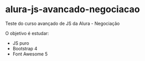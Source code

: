 # alura-js-avancado-negociacao
Teste do curso avançado de JS da Alura - Negociação

O objetivo é estudar:

- JS puro
- Bootstrap 4
- Font Awesome 5

